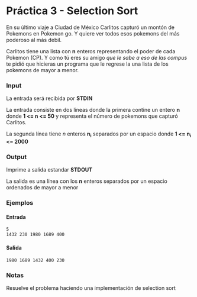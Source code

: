 ﻿# Práctica 3 - Selection Sort

En su último viaje a Ciudad de México Carlitos capturó un montón de Pokemons en Pokemon go. 
Y quiere ver todos esos pokemons del más poderoso al más debil. 

Carlitos tiene una lista con **n** enteros representando el poder de cada Pokemon (CP). 
Y como tú eres su amigo *que le sabe a eso de las compus* te pidió que hicieras un programa 
que le regrese la una lista de los pokemons de mayor a menor.

### Input

La entrada será recibida por **STDIN**

La entrada consiste en dos lineas donde la primera contine un entero **n** donde **1 <= n <= 50** y 
representa el número de pokemons que capturó Carlitos.

La segunda línea tiene *n* enteros **n<sub>i</sub>**  separados por un espacio donde 
**1 <= n<sub>i</sub> <= 2000**

### Output

Imprime a salida estandar **STDOUT**

La salida es una línea con los **n** enteros separados por un espacio ordenados de mayor a menor

### Ejemplos

#### Entrada
```
5
1432 230 1980 1689 400
```
#### Salida

```
1980 1689 1432 400 230
```

### Notas

Resuelve el problema haciendo una implementación de selection sort